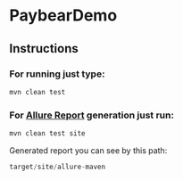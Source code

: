 # PaybearDemo

## Instructions
### For running just type:
```javascript 
mvn clean test
```
### For [Allure Report](http://allure.qatools.ru) generation just run:
```javascript 
mvn clean test site
```
Generated report you can see by this path:
```javascript 
target/site/allure-maven
```
